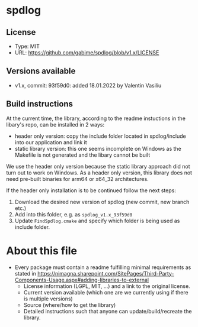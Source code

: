 # spdlog

## License

- Type: MIT
- URL: https://github.com/gabime/spdlog/blob/v1.x/LICENSE

## Versions available

- v1.x, commit: 93f59d0: added 18.01.2022 by Valentin Vasiliu

## Build instructions

At the current time, the library, according to the readme instuctions in the libary's repo, can be installed in 2 ways:
- header only version: copy the include folder located in spdlog/include into our application and link it
- static library version: this one seems incomplete on Windows as the Makefile is not generated and the libary cannot be built

We use the header only version because the static library approach did not turn out to work on Windows.
As a header only version, this library does not need pre-built binaries for arm64 or x64_32 architectures.

If the header only installation is to be continued follow the next steps:
1. Download the desired new version of spdlog (new commit, new branch etc.)
2. Add into this folder, e.g. as `spdlog_v1.x_93f59d0`
3. Update `FindSpdlog.cmake` and specify which folder is being used as include folder.

# About this file

- Every package must contain a readme fulfilling minimal requirements as stated in https://nimagna.sharepoint.com/SitePages/Third-Party-Components-Usage.aspx#adding-libraries-to-external
  - License information (LGPL, MIT, ...) and a link to the original license.
  - Current version available (which one are we currently using if there is multiple versions)
  - Source (where/how to get the library)
  - Detailed instructions such that anyone can update/build/recreate the library.
